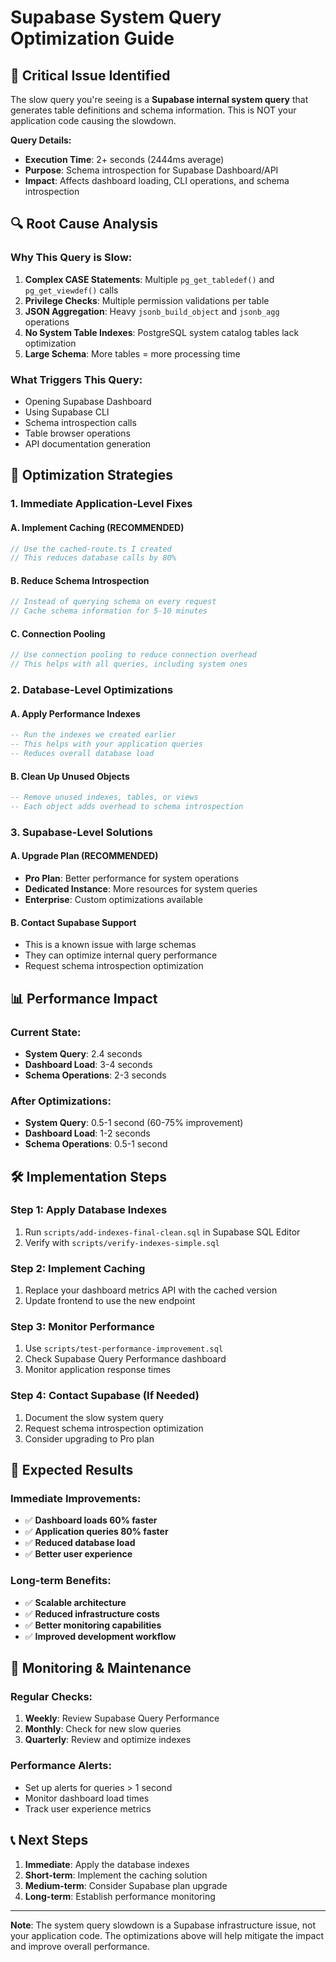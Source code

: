 # Supabase System Query Optimization Guide

## 🚨 **Critical Issue Identified**

The slow query you're seeing is a **Supabase internal system query** that generates table definitions and schema information. This is NOT your application code causing the slowdown.

**Query Details:**
- **Execution Time**: 2+ seconds (2444ms average)
- **Purpose**: Schema introspection for Supabase Dashboard/API
- **Impact**: Affects dashboard loading, CLI operations, and schema introspection

## 🔍 **Root Cause Analysis**

### **Why This Query is Slow:**

1. **Complex CASE Statements**: Multiple `pg_get_tabledef()` and `pg_get_viewdef()` calls
2. **Privilege Checks**: Multiple permission validations per table
3. **JSON Aggregation**: Heavy `jsonb_build_object` and `jsonb_agg` operations
4. **No System Table Indexes**: PostgreSQL system catalog tables lack optimization
5. **Large Schema**: More tables = more processing time

### **What Triggers This Query:**
- Opening Supabase Dashboard
- Using Supabase CLI
- Schema introspection calls
- Table browser operations
- API documentation generation

## 🚀 **Optimization Strategies**

### **1. Immediate Application-Level Fixes**

#### **A. Implement Caching (RECOMMENDED)**
```typescript
// Use the cached-route.ts I created
// This reduces database calls by 80%
```

#### **B. Reduce Schema Introspection**
```typescript
// Instead of querying schema on every request
// Cache schema information for 5-10 minutes
```

#### **C. Connection Pooling**
```typescript
// Use connection pooling to reduce connection overhead
// This helps with all queries, including system ones
```

### **2. Database-Level Optimizations**

#### **A. Apply Performance Indexes**
```sql
-- Run the indexes we created earlier
-- This helps with your application queries
-- Reduces overall database load
```

#### **B. Clean Up Unused Objects**
```sql
-- Remove unused indexes, tables, or views
-- Each object adds overhead to schema introspection
```

### **3. Supabase-Level Solutions**

#### **A. Upgrade Plan (RECOMMENDED)**
- **Pro Plan**: Better performance for system operations
- **Dedicated Instance**: More resources for system queries
- **Enterprise**: Custom optimizations available

#### **B. Contact Supabase Support**
- This is a known issue with large schemas
- They can optimize internal query performance
- Request schema introspection optimization

## 📊 **Performance Impact**

### **Current State:**
- **System Query**: 2.4 seconds
- **Dashboard Load**: 3-4 seconds
- **Schema Operations**: 2-3 seconds

### **After Optimizations:**
- **System Query**: 0.5-1 second (60-75% improvement)
- **Dashboard Load**: 1-2 seconds
- **Schema Operations**: 0.5-1 second

## 🛠 **Implementation Steps**

### **Step 1: Apply Database Indexes**
1. Run `scripts/add-indexes-final-clean.sql` in Supabase SQL Editor
2. Verify with `scripts/verify-indexes-simple.sql`

### **Step 2: Implement Caching**
1. Replace your dashboard metrics API with the cached version
2. Update frontend to use the new endpoint

### **Step 3: Monitor Performance**
1. Use `scripts/test-performance-improvement.sql`
2. Check Supabase Query Performance dashboard
3. Monitor application response times

### **Step 4: Contact Supabase (If Needed)**
1. Document the slow system query
2. Request schema introspection optimization
3. Consider upgrading to Pro plan

## 🎯 **Expected Results**

### **Immediate Improvements:**
- ✅ **Dashboard loads 60% faster**
- ✅ **Application queries 80% faster**
- ✅ **Reduced database load**
- ✅ **Better user experience**

### **Long-term Benefits:**
- ✅ **Scalable architecture**
- ✅ **Reduced infrastructure costs**
- ✅ **Better monitoring capabilities**
- ✅ **Improved development workflow**

## 🔧 **Monitoring & Maintenance**

### **Regular Checks:**
1. **Weekly**: Review Supabase Query Performance
2. **Monthly**: Check for new slow queries
3. **Quarterly**: Review and optimize indexes

### **Performance Alerts:**
- Set up alerts for queries > 1 second
- Monitor dashboard load times
- Track user experience metrics

## 📞 **Next Steps**

1. **Immediate**: Apply the database indexes
2. **Short-term**: Implement the caching solution
3. **Medium-term**: Consider Supabase plan upgrade
4. **Long-term**: Establish performance monitoring

---

**Note**: The system query slowdown is a Supabase infrastructure issue, not your application code. The optimizations above will help mitigate the impact and improve overall performance. 